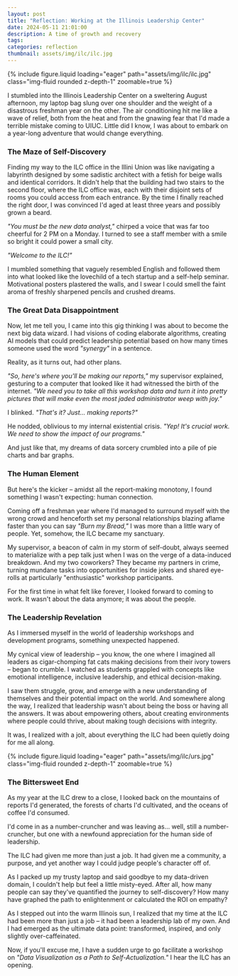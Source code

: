```yaml
---
layout: post
title: "Reflection: Working at the Illinois Leadership Center"
date: 2024-05-11 21:01:00
description: A time of growth and recovery
tags:
categories: reflection
thumbnail: assets/img/ilc/ilc.jpg
---
```


<div class="row mt-3">
    <div class="col-sm mt-3 mt-md-0">
        {% include figure.liquid loading="eager" path="assets/img/ilc/ilc.jpg" class="img-fluid rounded z-depth-1" zoomable=true %}
    </div>
</div>

I stumbled into the Illinois Leadership Center on a sweltering August afternoon, my laptop bag slung over one shoulder and the weight of a disastrous freshman year on the other. The air conditioning hit me like a wave of relief, both from the heat and from the gnawing fear that I'd made a terrible mistake coming to UIUC. Little did I know, I was about to embark on a year-long adventure that would change everything.

### The Maze of Self-Discovery

Finding my way to the ILC office in the Illini Union was like navigating a labyrinth designed by some sadistic architect with a fetish for beige walls and identical corridors. It didn't help that the building had two stairs to the second floor, where the ILC office was, each with their disjoint sets of rooms you could access from each entrance. By the time I finally reached the right door, I was convinced I'd aged at least three years and possibly grown a beard.

_"You must be the new data analyst,"_ chirped a voice that was far too cheerful for 2 PM on a Monday. I turned to see a staff member with a smile so bright it could power a small city.

_"Welcome to the ILC!"_

I mumbled something that vaguely resembled English and followed them into what looked like the lovechild of a tech startup and a self-help seminar. Motivational posters plastered the walls, and I swear I could smell the faint aroma of freshly sharpened pencils and crushed dreams.

### The Great Data Disappointment

Now, let me tell you, I came into this gig thinking I was about to become the next big data wizard. I had visions of coding elaborate algorithms, creating AI models that could predict leadership potential based on how many times someone used the word _"synergy"_ in a sentence.

Reality, as it turns out, had other plans.

_"So, here's where you'll be making our reports,"_ my supervisor explained, gesturing to a computer that looked like it had witnessed the birth of the internet. _"We need you to take all this workshop data and turn it into pretty pictures that will make even the most jaded administrator weep with joy."_

I blinked. _"That's it? Just... making reports?"_

He nodded, oblivious to my internal existential crisis. _"Yep! It's crucial work. We need to show the impact of our programs."_

And just like that, my dreams of data sorcery crumbled into a pile of pie charts and bar graphs.

### The Human Element

But here's the kicker – amidst all the report-making monotony, I found something I wasn't expecting: human connection.

Coming off a freshman year where I'd managed to surround myself with the wrong crowd and henceforth set my personal relationships blazing aflame faster than you can say _"Burn my Bread,"_ I was more than a little wary of people. Yet, somehow, the ILC became my sanctuary.

My supervisor, a beacon of calm in my storm of self-doubt, always seemed to materialize with a pep talk just when I was on the verge of a data-induced breakdown. And my two coworkers? They became my partners in crime, turning mundane tasks into opportunities for inside jokes and shared eye-rolls at particularly "enthusiastic" workshop participants.

For the first time in what felt like forever, I looked forward to coming to work. It wasn't about the data anymore; it was about the people.

### The Leadership Revelation

As I immersed myself in the world of leadership workshops and development programs, something unexpected happened.

My cynical view of leadership – you know, the one where I imagined all leaders as cigar-chomping fat cats making decisions from their ivory towers – began to crumble. I watched as students grappled with concepts like emotional intelligence, inclusive leadership, and ethical decision-making.

I saw them struggle, grow, and emerge with a new understanding of themselves and their potential impact on the world. And somewhere along the way, I realized that leadership wasn't about being the boss or having all the answers. It was about empowering others, about creating environments where people could thrive, about making tough decisions with integrity.

It was, I realized with a jolt, about everything the ILC had been quietly doing for me all along.

<div class="row mt-3">
    <div class="col-sm mt-3 mt-md-0">
        {% include figure.liquid loading="eager" path="assets/img/ilc/urs.jpg" class="img-fluid rounded z-depth-1" zoomable=true %}
    </div>
</div>

### The Bittersweet End

As my year at the ILC drew to a close, I looked back on the mountains of reports I'd generated, the forests of charts I'd cultivated, and the oceans of coffee I'd consumed.

I'd come in as a number-cruncher and was leaving as... well, still a number-cruncher, but one with a newfound appreciation for the human side of leadership.

The ILC had given me more than just a job. It had given me a community, a purpose, and yet another way I could judge people's character off of.

As I packed up my trusty laptop and said goodbye to my data-driven domain, I couldn't help but feel a little misty-eyed. After all, how many people can say they've quantified the journey to self-discovery? How many have graphed the path to enlightenment or calculated the ROI on empathy?

As I stepped out into the warm Illinois sun, I realized that my time at the ILC had been more than just a job – it had been a leadership lab of my own. And I had emerged as the ultimate data point: transformed, inspired, and only slightly over-caffeinated.

Now, if you'll excuse me, I have a sudden urge to go facilitate a workshop on _"Data Visualization as a Path to Self-Actualization."_ I hear the ILC has an opening.
